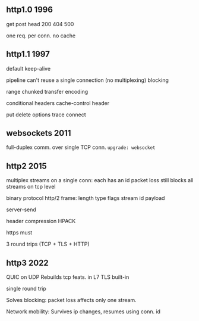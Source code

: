 ---
---
## http1.0 1996
get post head
200 404 500

one req. per conn.
no cache

## http1.1 1997
default keep-alive

pipeline
can't reuse a single connection (no multiplexing)
blocking 

range
chunked transfer encoding

conditional headers
cache-control header

put delete options trace connect

## websockets 2011
full-duplex comm. over single TCP conn. 
`upgrade: websocket`

## http2 2015
multiplex streams on a single conn: each has an id
packet loss still blocks all streams on tcp level

binary protocol
http/2 frame:
length
type
flags
stream id
payload

server-send

header compression HPACK

https must

3 round trips (TCP + TLS + HTTP)

## http3 2022
QUIC on UDP
Rebuilds tcp feats. in L7
TLS built-in

single round trip

Solves blocking: packet loss affects only one stream.

Network mobility: Survives ip changes, resumes using conn. id
